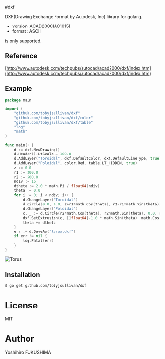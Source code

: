 #dxf

DXF(Drawing Exchange Format by Autodesk, Inc) library for golang.

+ version: ACAD2000(AC1015)
+ format : ASCII

is only supported.

## Reference

[http://www.autodesk.com/techpubs/autocad/acad2000/dxf/index.htm](http://www.autodesk.com/techpubs/autocad/acad2000/dxf/index.htm)

## Example
```go
package main

import (
	"github.com/tobyjsullivan/dxf"
	"github.com/tobyjsullivan/dxf/color"
	"github.com/tobyjsullivan/dxf/table"
	"log"
	"math"
)

func main() {
	d := dxf.NewDrawing()
	d.Header().LtScale = 100.0
	d.AddLayer("Toroidal", dxf.DefaultColor, dxf.DefaultLineType, true)
	d.AddLayer("Poloidal", color.Red, table.LT_HIDDEN, true)
	z := 0.0
	r1 := 200.0
	r2 := 500.0
	ndiv := 16
	dtheta := 2.0 * math.Pi / float64(ndiv)
	theta := 0.0
	for i := 0; i < ndiv; i++ {
		d.ChangeLayer("Toroidal")
		d.Circle(0.0, 0.0, z+r1*math.Cos(theta), r2-r1*math.Sin(theta))
		d.ChangeLayer("Poloidal")
		c, _ := d.Circle(r2*math.Cos(theta), r2*math.Sin(theta), 0.0, r1)
		dxf.SetExtrusion(c, []float64{-1.0 * math.Sin(theta), math.Cos(theta), 0.0})
		theta += dtheta
	}
	err := d.SaveAs("torus.dxf")
	if err != nil {
		log.Fatal(err)
	}
}
```

![Torus](example/torus.png)

## Installation

```
$ go get github.com/tobyjsullivan/dxf
```

# License

MIT

# Author

Yoshihiro FUKUSHIMA
